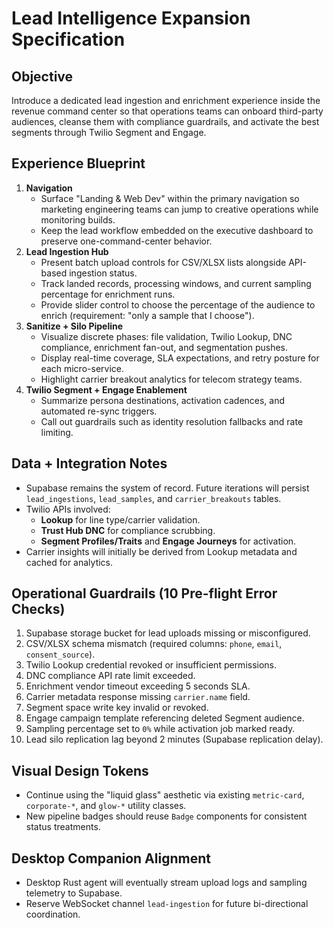 # Lead Intelligence Expansion Specification

## Objective
Introduce a dedicated lead ingestion and enrichment experience inside the revenue command center so that operations teams can onboard third-party audiences, cleanse them with compliance guardrails, and activate the best segments through Twilio Segment and Engage.

## Experience Blueprint
1. **Navigation**
   - Surface "Landing & Web Dev" within the primary navigation so marketing engineering teams can jump to creative operations while monitoring builds.
   - Keep the lead workflow embedded on the executive dashboard to preserve one-command-center behavior.
2. **Lead Ingestion Hub**
   - Present batch upload controls for CSV/XLSX lists alongside API-based ingestion status.
   - Track landed records, processing windows, and current sampling percentage for enrichment runs.
   - Provide slider control to choose the percentage of the audience to enrich (requirement: "only a sample that I choose").
3. **Sanitize + Silo Pipeline**
   - Visualize discrete phases: file validation, Twilio Lookup, DNC compliance, enrichment fan-out, and segmentation pushes.
   - Display real-time coverage, SLA expectations, and retry posture for each micro-service.
   - Highlight carrier breakout analytics for telecom strategy teams.
4. **Twilio Segment + Engage Enablement**
   - Summarize persona destinations, activation cadences, and automated re-sync triggers.
   - Call out guardrails such as identity resolution fallbacks and rate limiting.

## Data + Integration Notes
- Supabase remains the system of record. Future iterations will persist `lead_ingestions`, `lead_samples`, and `carrier_breakouts` tables.
- Twilio APIs involved:
  - **Lookup** for line type/carrier validation.
  - **Trust Hub DNC** for compliance scrubbing.
  - **Segment Profiles/Traits** and **Engage Journeys** for activation.
- Carrier insights will initially be derived from Lookup metadata and cached for analytics.

## Operational Guardrails (10 Pre-flight Error Checks)
1. Supabase storage bucket for lead uploads missing or misconfigured.
2. CSV/XLSX schema mismatch (required columns: `phone`, `email`, `consent_source`).
3. Twilio Lookup credential revoked or insufficient permissions.
4. DNC compliance API rate limit exceeded.
5. Enrichment vendor timeout exceeding 5 seconds SLA.
6. Carrier metadata response missing `carrier.name` field.
7. Segment space write key invalid or revoked.
8. Engage campaign template referencing deleted Segment audience.
9. Sampling percentage set to `0%` while activation job marked ready.
10. Lead silo replication lag beyond 2 minutes (Supabase replication delay).

## Visual Design Tokens
- Continue using the "liquid glass" aesthetic via existing `metric-card`, `corporate-*`, and `glow-*` utility classes.
- New pipeline badges should reuse `Badge` components for consistent status treatments.

## Desktop Companion Alignment
- Desktop Rust agent will eventually stream upload logs and sampling telemetry to Supabase.
- Reserve WebSocket channel `lead-ingestion` for future bi-directional coordination.

